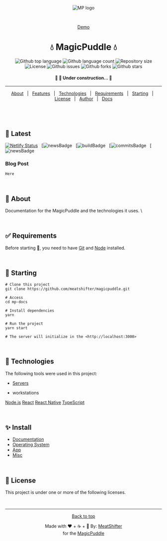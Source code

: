 <div align="center" id="top">
  <img src="./.github/app.gif" alt="MP logo" />

  &#xa0;

<a href="https://mpdemo.netlify.app">Demo</a>
</div>

<h1 align="center">💧 MagicPuddle 💧 </h1>

<p align="center">
  <img alt="Github top language" src="https://img.shields.io/github/languages/top/meatshifter/mp-docs?color=56BEB8">

  <img alt="Github language count" src="https://img.shields.io/github/languages/count/meatshifter/mp-docs?color=56BEB8">

  <img alt="Repository size" src="https://img.shields.io/github/repo-size/meatshifter/mp-docs?color=56BEB8">

  <img alt="License" src="https://img.shields.io/github/license/meatshifter/mp-docs?color=56BEB8">

  <img alt="Github issues" src="https://img.shields.io/github/issues/{{YOUR_GITHUB_USERNAME}}/mp-docs?color=56BEB8" />

  <img alt="Github forks" src="https://img.shields.io/github/forks/{{YOUR_GITHUB_USERNAME}}/mp-docs?color=56BEB8" />

  <img alt="Github stars" src="https://img.shields.io/github/stars/{{YOUR_GITHUB_USERNAME}}/mp-docs?color=56BEB8" />
</p>

<!-- Status -->


<h4 align="center">🚧 🚀 Under construction...  🚧</h4>

<hr>

<p align="center">
  <a href="#dart-about">About</a> &#xa0; | &#xa0;
  <a href="#sparkles-features">Features</a> &#xa0; | &#xa0;
  <a href="#rocket-technologies">Technologies</a> &#xa0; | &#xa0;
  <a href="#white_check_mark-requirements">Requirements</a> &#xa0; | &#xa0;
  <a href="#checkered_flag-starting">Starting</a> &#xa0; | &#xa0;
  <a href="#memo-license">License</a> &#xa0; | &#xa0;
  <a href="https://github.com/{{YOUR_GITHUB_USERNAME}}" target="_blank">Author</a> &#xa0; | &#xa0;  <a href="docs.md">Docs</a>
</p>

<br>

&#xa0;

## 📰 Latest

[![Netlify Status](https://api.netlify.com/api/v1/badges/a7426675-92c3-44be-ac69-45bb447d2bbf/deploy-status)](https://app.netlify.com/sites/mpgo/deploys) &#xa0;
[![newsBadge](magicpuddle.netlify.app/news) &#xa0;
[![buildBadge](magicpuddle.netlify.app/news) &#xa0;
[![commitsBadge](magicpuddle.netlify.app/news) &#xa0;
[![newsBadge](magicpuddle.netlify.app/news)

### Blog Post

    Here

&#xa0;

## :dart: About

Documentation for the MagicPuddle and the technologies it uses. \


&#xa0;

## :white_check_mark: Requirements

Before starting :checkered_flag:, you need to have [Git](https://git-scm.com) and [Node](https://nodejs.org/en/) installed.

&#xa0;

## :checkered_flag: Starting

    # Clone this project
    git clone https://github.com/meatshifter/magicpuddle.git

    # Access
    cd mp-docs

    # Install dependencies
    yarn

    # Run the project
    yarn start

    # The server will initialize in the <http://localhost:3000>

&#xa0;

## :rocket: Technologies

The following tools were used in this project:

- [Servers]()

- []() workstations

[Node.js](https://nodejs.org/en/)
[React](https://pt-br.reactjs.org/)
[React Native](https://reactnative.dev/)
[TypeScript](https://www.typescriptlang.org/)

&#xa0;

## :sparkles: Install

- [Documentation](https://magicpuddle.netlify.app/docs)
- [Operating System](https://magicpuddle.netlify.app/docs/install/install-mpos.md)
- [App](https://magicpuddle.netlify.app/docs/install/install-app.md)
- [Misc](misc.md)

&#xa0;

## :memo: License

This project is under one or more of the following licenses.

[]()

&#xa0;

---

<div align="center" id="top">
  <a href="#top">Back to top</a>

Made with ❤️ + ☕ + 🥪 By: [MeatShifter](https://github.com/meatshifter) \
for the [MagicPuddle](magicpuddle.netlify.com)
</div>
